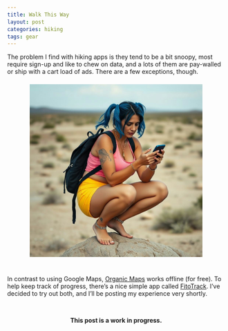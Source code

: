 ```yaml
---
title: Walk This Way
layout: post
categories: hiking 
tags: gear
---
```


The problem I find with hiking apps is they tend to be a bit snoopy, most require sign-up and like to chew on data, and a lots of them are pay-walled or ship with a cart load of ads. There are a few exceptions, though.

<div>
  <center>
     <img style="padding-top: 7px; padding-bottom: 25px;" width="400px"  height="400px" src="https://raw.githubusercontent.com/martbetz/martbetz.github.io/refs/heads/main/_includes/custom/phone-hiker.jpg" alt="Hiker">
  </center>
</div>

<!-- A thirty-five-year-old barefoot woman with blue pig tails, metal ankle chains, tattoos on arms and legs, and a black backpack, wearing a pink top and yellow shorts, squatting on a small rock in a texas desert lookig at a phone. -->

In contrast to using Google Maps, <a href="https://organicmaps.app/ ">Organic Maps</a> works offline (for free). To help keep track of progress, there’s a nice simple app called <a href="https://codeberg.org/jannis/FitoTrack">FitoTrack</a>. I’ve decided to try out both, and I’ll be posting my experience very shortly.

<br><center><b>This post is a work in progress.</b></center>



